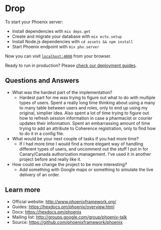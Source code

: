# Drop

To start your Phoenix server:

  * Install dependencies with `mix deps.get`
  * Create and migrate your database with `mix ecto.setup`
  * Install Node.js dependencies with `cd assets && npm install`
  * Start Phoenix endpoint with `mix phx.server`

Now you can visit [`localhost:4000`](http://localhost:4000) from your browser.

Ready to run in production? Please [check our deployment guides](https://hexdocs.pm/phoenix/deployment.html).


## Questions and Answers
* What was the hardest part of the implementation?
    * Hardest part for me was trying to figure out what to do with multiple types of users. Spent a really long time thinking about using a many to many table between users and roles, only to end up using my original, simplier idea. Also spent a lot of time trying to figure out how to refresh session information in case a pharmacist or courier updates their information. Spent an embarrassing amount of time trying to add an attribute to Coherence registration, only to find how to do it in a config file. 
* What would be your next couple of tasks if you had more time?
    * If I had more time I would find a more elegant way of handling different types of users, and uncomment out the stuff I put in for Canary/Canada authorization management. I've used it in another project before and really like it. 
* How could we change the project to be more interesting?
    * Add something with Google maps or something to simulate the live delivery of an order.


## Learn more

  * Official website: http://www.phoenixframework.org/
  * Guides: https://hexdocs.pm/phoenix/overview.html
  * Docs: https://hexdocs.pm/phoenix
  * Mailing list: http://groups.google.com/group/phoenix-talk
  * Source: https://github.com/phoenixframework/phoenix
